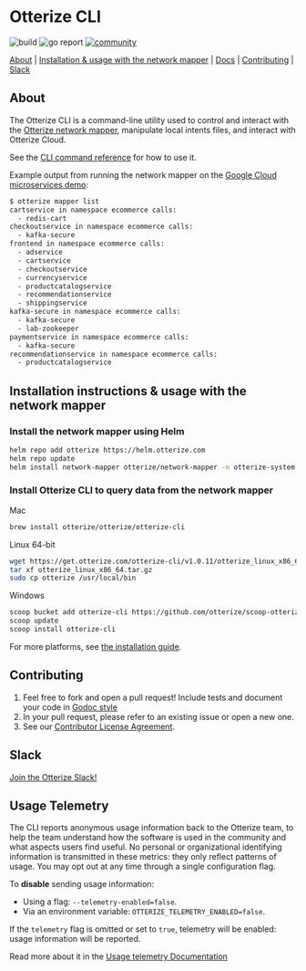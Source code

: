 # Otterize CLI

![build](https://github.com/otterize/network-mapper/actions/workflows/build.yaml/badge.svg)
![go report](https://img.shields.io/static/v1?label=go%20report&message=A%2B&color=success)
[![community](https://img.shields.io/badge/slack-Otterize_Slack-purple.svg?logo=slack)](https://joinslack.otterize.com)

[About](#about) | [Installation & usage with the network mapper](#installation-instructions--usage-with-the-network-mapper) | [Docs](https://docs.otterize.com/reference/cli) | [Contributing](#contributing) | [Slack](#slack)

## About

The Otterize CLI is a command-line utility used to control and interact with the [Otterize network mapper](https://github.com/otterize/network-mapper), manipulate local intents files, and interact with Otterize Cloud.

See the [CLI command reference](https://docs.otterize.com/reference/cli) for how to use it.

Example output from running the network mapper on the [Google Cloud microservices demo](https://github.com/GoogleCloudPlatform/microservices-demo):

```bash
$ otterize mapper list
cartservice in namespace ecommerce calls:
  - redis-cart
checkoutservice in namespace ecommerce calls:
  - kafka-secure
frontend in namespace ecommerce calls:
  - adservice
  - cartservice
  - checkoutservice
  - currencyservice
  - productcatalogservice
  - recommendationservice
  - shippingservice
kafka-secure in namespace ecommerce calls:
  - kafka-secure
  - lab-zookeeper
paymentservice in namespace ecommerce calls:
  - kafka-secure
recommendationservice in namespace ecommerce calls:
  - productcatalogservice
```

## Installation instructions & usage with the network mapper

### Install the network mapper using Helm

```bash
helm repo add otterize https://helm.otterize.com
helm repo update
helm install network-mapper otterize/network-mapper -n otterize-system --create-namespace --wait
```

### Install Otterize CLI to query data from the network mapper

Mac

```bash
brew install otterize/otterize/otterize-cli
```

Linux 64-bit

```bash
wget https://get.otterize.com/otterize-cli/v1.0.11/otterize_linux_x86_64.tar.gz
tar xf otterize_linux_x86_64.tar.gz
sudo cp otterize /usr/local/bin
```

Windows

```bash
scoop bucket add otterize-cli https://github.com/otterize/scoop-otterize-cli
scoop update
scoop install otterize-cli
```

For more platforms, see [the installation guide](https://docs.otterize.com/installation#install-the-otterize-cli).

## Contributing

1. Feel free to fork and open a pull request! Include tests and document your code in [Godoc style](https://go.dev/blog/godoc)
2. In your pull request, please refer to an existing issue or open a new one.
3. See our [Contributor License Agreement](https://github.com/otterize/cla/).

## Slack

[Join the Otterize Slack!](https://joinslack.otterize.com)

## Usage Telemetry

The CLI reports anonymous usage information back to the Otterize team, to help the team understand how the software is used in the community and what aspects users find useful. No personal or organizational identifying information is transmitted in these metrics: they only reflect patterns of usage. You may opt out at any time through a single configuration flag.

To **disable** sending usage information:

- Using a flag: `--telemetry-enabled=false`.
- Via an environment variable: `OTTERIZE_TELEMETRY_ENABLED=false`.

If the `telemetry` flag is omitted or set to `true`, telemetry will be enabled: usage information will be reported.

Read more about it in the [Usage telemetry Documentation](https://docs.otterize.com/otterize-oss/usage-telemetry)
